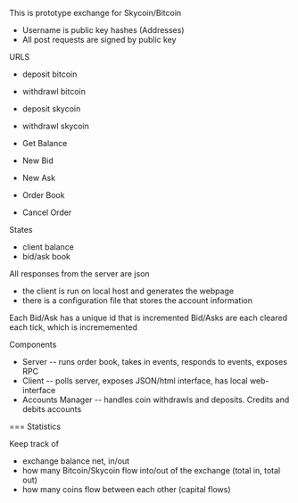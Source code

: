 

This is prototype exchange for Skycoin/Bitcoin

- Username is public key hashes (Addresses)
- All post requests are signed by public key

URLS
- deposit bitcoin
- withdrawl bitcoin
- deposit skycoin
- withdrawl skycoin

- Get Balance
- New Bid
- New Ask
- Order Book
- Cancel Order

States
- client balance
- bid/ask book

All responses from the server are json
- the client is run on local host and generates the webpage
- there is a configuration file that stores the account information

Each Bid/Ask has a unique id that is incremented
Bid/Asks are each cleared each tick, which is incrememented

Components
- Server
-- runs order book, takes in events, responds to events, exposes RPC
- Client
-- polls server, exposes JSON/html interface, has local web-interface
- Accounts Manager
-- handles coin withdrawls and deposits. Credits and debits accounts

=== Statistics

Keep track of 
- exchange balance net, in/out
- how many Bitcoin/Skycoin flow into/out of the exchange (total in, total out)
- how many coins flow between each other (capital flows)
